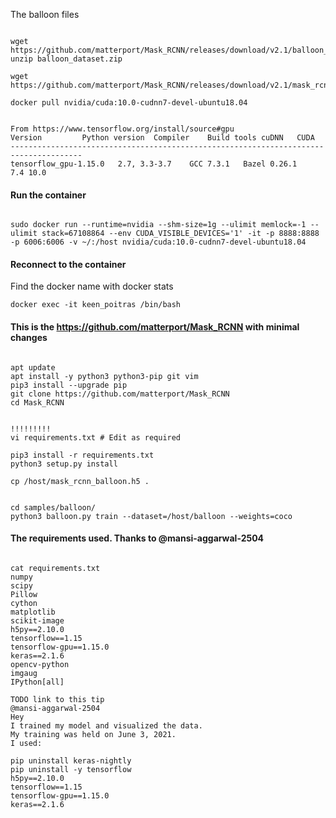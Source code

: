 


The balloon files
```

wget https://github.com/matterport/Mask_RCNN/releases/download/v2.1/balloon_dataset.zip
unzip balloon_dataset.zip 

wget https://github.com/matterport/Mask_RCNN/releases/download/v2.1/mask_rcnn_balloon.h5
```

```
docker pull nvidia/cuda:10.0-cudnn7-devel-ubuntu18.04
```

```

From https://www.tensorflow.org/install/source#gpu
Version			Python version	Compiler	Build tools	cuDNN	CUDA
--------------------------------------------------------------------------------------
tensorflow_gpu-1.15.0	2.7, 3.3-3.7	GCC 7.3.1	Bazel 0.26.1	7.4	10.0
```


#### Run the container
```

sudo docker run --runtime=nvidia --shm-size=1g --ulimit memlock=-1 --ulimit stack=67108864 --env CUDA_VISIBLE_DEVICES='1' -it -p 8888:8888 -p 6006:6006 -v ~/:/host nvidia/cuda:10.0-cudnn7-devel-ubuntu18.04
```
#### Reconnect to the container
Find the docker name with docker stats
```
docker exec -it keen_poitras /bin/bash 
```

#### This is the https://github.com/matterport/Mask_RCNN with minimal changes
```

apt update
apt install -y python3 python3-pip git vim
pip3 install --upgrade pip
git clone https://github.com/matterport/Mask_RCNN
cd Mask_RCNN

 
!!!!!!!!!
vi requirements.txt # Edit as required

pip3 install -r requirements.txt
python3 setup.py install

cp /host/mask_rcnn_balloon.h5 .


cd samples/balloon/
python3 balloon.py train --dataset=/host/balloon --weights=coco
```

#### The requirements used. Thanks to @mansi-aggarwal-2504
```

cat requirements.txt 
numpy
scipy
Pillow
cython
matplotlib
scikit-image
h5py==2.10.0
tensorflow==1.15
tensorflow-gpu==1.15.0
keras==2.1.6
opencv-python
imgaug
IPython[all]
```

```
TODO link to this tip
@mansi-aggarwal-2504
Hey
I trained my model and visualized the data.
My training was held on June 3, 2021.
I used:

pip uninstall keras-nightly
pip uninstall -y tensorflow
h5py==2.10.0
tensorflow==1.15
tensorflow-gpu==1.15.0
keras==2.1.6
```






